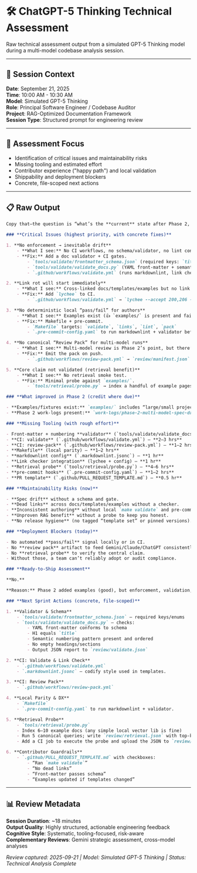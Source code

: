 <!--
---
title: "ChatGPT-5 Thinking Technical Assessment - Multi-Model Codebase Analysis Session"
description: "Raw output from a simulated GPT-5 Thinking technical assessment of the RAG-Optimized Documentation Framework"
author: "VintageDon - https://github.com/vintagedon"
ai_contributor: "Simulated GPT-5 Thinking"
date: "2025-09-21"
version: "1.0"
status: "Published"
tags:
- type: ai-review-output
- domain: technical-analysis
- tech: gpt-5-thinking
- audience: engineers/developers
---
-->

# 🛠️ **ChatGPT-5 Thinking Technical Assessment**

Raw technical assessment output from a simulated GPT-5 Thinking model during a multi-model codebase analysis session.

---

## **📖 Session Context**

**Date**: September 21, 2025  
**Time**: 10:00 AM - 10:30 AM  
**Model**: Simulated GPT-5 Thinking  
**Role**: Principal Software Engineer / Codebase Auditor  
**Project**: RAG-Optimized Documentation Framework  
**Session Type**: Structured prompt for engineering review

---

## **🎯 Assessment Focus**

- Identification of critical issues and maintainability risks
- Missing tooling and estimated effort
- Contributor experience ("happy path") and local validation
- Shippability and deployment blockers
- Concrete, file-scoped next actions

---

## **📋 Raw Output**

```markdown
Copy that—the question is “what’s the **current** state after Phase 2, and what’s left to make this reliably usable,” judged strictly on implementation/engineering.

### **Critical Issues (highest priority, with concrete fixes)**

1. **No enforcement → inevitable drift**
    - **What I see:** No CI workflows, no schema/validator, no lint config. (`.github/workflows/*` absent; no `tools/validate/*`; no `.markdownlint*`.)
    - **Fix:** Add a doc validator + CI gates.
        - `tools/validate/frontmatter_schema.json` (required keys: `title`, `version`, `status`, `tags`; enums for `status`)
        - `tools/validate/validate_docs.py` (YAML front-matter + semantic numbering checks; fail on missing/empty sections)
        - `.github/workflows/validate.yml` (runs markdownlint, link check, validator; fails PRs)

2. **Link rot will start immediately**
    - **What I see:** Cross-linked docs/templates/examples but no link checker.
    - **Fix:** Add `lychee` to CI.
        - `.github/workflows/validate.yml` → `lychee --accept 200,206 --no-progress docs templates work-logs examples`

3. **No deterministic local “pass/fail” for authors**
    - **What I see:** Examples exist (👍 `examples/` is present and fairly rich), but no **local** parity with CI.
    - **Fix:** Makefile + pre-commit.
        - `Makefile` targets: `validate`, `links`, `lint`, `pack`
        - `.pre-commit-config.yaml` to run markdownlint + validator before commit

4. **No canonical “Review Pack” for multi-model runs**
    - **What I see:** Multi-model review is Phase 2’s point, but there’s no pack artifact.
    - **Fix:** Emit the pack on push.
        - `.github/workflows/review-pack.yml` → `review/manifest.json` (paths, sizes, SLOC), `review/sbom.json` (syft), `review/lint.json`, `review/linkcheck.json`, `review/validate.json`

5. **Core claim not validated (retrieval benefit)**
    - **What I see:** No retrieval smoke test.
    - **Fix:** Minimal probe against `examples/`.
        - `tools/retrieval/probe.py` → index a handful of example pages, run 5 canned queries, write `review/retrieval.json`

### **What improved in Phase 2 (credit where due)**

- **Examples/fixtures exist:** `examples/` includes “large/small project” and trace-cycles material. That’s a substantial step toward adoptability.
- **Phase 2 work-logs present:** `work-logs/phase-2-multi-model-spec-driven-ai/*` is filled out, so the milestone is auditable.

### **Missing Tooling (with rough effort)**

- Front-matter + numbering **validator** (`tools/validate/validate_docs.py`, `frontmatter_schema.json`) — **6–10 hrs**
- **CI: validate** (`.github/workflows/validate.yml`) — **2–3 hrs**
- **CI: review-pack** (`.github/workflows/review-pack.yml`) — **1–2 hrs**
- **Makefile** (local parity) — **1–2 hrs**
- **markdownlint config** (`.markdownlint.jsonc`) — **1 hr**
- **Link checker integration** (lychee + config) — **1 hr**
- **Retrieval probe** (`tools/retrieval/probe.py`) — **4–6 hrs**
- **pre-commit hooks** (`.pre-commit-config.yaml`) — **1–2 hrs**
- **PR template** (`.github/PULL_REQUEST_TEMPLATE.md`) — **0.5 hr**

### **Maintainability Risks (now)**

- **Spec drift** without a schema and gate.
- **Dead links** across docs/templates/examples without a checker.
- **Inconsistent authoring** without local `make validate` and pre-commit.
- **Unproven RAG benefit** without a probe to keep you honest.
- **No release hygiene** (no tagged “template set” or pinned versions).

### **Deployment Blockers (today)**

- No automated **pass/fail** signal locally or in CI.
- No **review pack** artifact to feed Gemini/Claude/ChatGPT consistently.
- No **retrieval probe** to verify the central claim.
- Without those, a team can’t reliably adopt or audit compliance.

### **Ready-to-Ship Assessment**

**No.**

**Reason:** Phase 2 added examples (good), but enforcement, validation, and the review pack are still missing. Those are non-negotiable for reliable adoption.

### **Next Sprint Actions (concrete, file-scoped)**

1. **Validator & Schema**
    - `tools/validate/frontmatter_schema.json` — required keys/enums
    - `tools/validate/validate_docs.py` — checks:
        - YAML front-matter conforms to schema
        - H1 equals `title`
        - Semantic numbering pattern present and ordered
        - No empty headings/sections
        - Output JSON report to `review/validate.json`

2. **CI: Validate & Link Check**
    - `.github/workflows/validate.yml`
    - `.markdownlint.jsonc` — codify style used in templates.

3. **CI: Review Pack**
    - `.github/workflows/review-pack.yml`

4. **Local Parity & DX**
    - `Makefile`
    - `.pre-commit-config.yaml` to run markdownlint + validator.

5. **Retrieval Probe**
    - `tools/retrieval/probe.py`
    - Index 6–10 example docs (any simple local vector lib is fine)
    - Run 5 canonical queries; write `review/retrieval.json` with top-k and section hits
    - Add a CI job to execute the probe and upload the JSON to `review/`

6. **Contributor Guardrails**
    - `.github/PULL_REQUEST_TEMPLATE.md` with checkboxes:
        - “Ran `make validate`”
        - “No dead links”
        - “Front-matter passes schema”
        - “Examples updated if templates changed”
```

---

## **📊 Review Metadata**

**Session Duration**: ~18 minutes  
**Output Quality**: Highly structured, actionable engineering feedback  
**Cognitive Style**: Systematic, tooling-focused, risk-aware  
**Complementary Reviews**: Gemini strategic assessment, cross-model analyses

*Review captured: 2025-09-21 | Model: Simulated GPT-5 Thinking | Status: Technical Analysis Complete*
